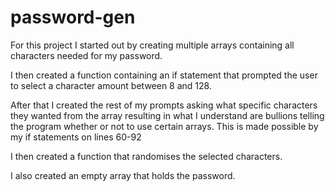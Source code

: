 # password-gen
For this project I started out by creating multiple arrays containing all characters needed for my password. 

I then created a function containing an if statement  that prompted the user to select a character amount between 8 and 128.

After that I created the rest of my prompts asking what specific characters they wanted from the array resulting in what I understand are bullions telling the program whether or not to use certain arrays. This is made possible by my if statements on lines 60-92

I then created a function that randomises the selected characters. 

I also created an empty array that holds the password. 
